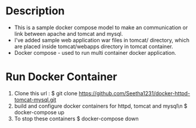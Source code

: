# Description
   * This is a sample docker compose model to make an communication or link between apache and tomcat and mysql.
   * I've added sample web application war files in tomcat/ directory, which are placed inside tomcat/webapps directory in tomcat container.
   * Docker compose - used to run multi container docker application. 

# Run Docker Container
   1. Clone this url :
        $ git clone https://github.com/Seetha1231/docker-httpd-tomcat-mysql.git
   2. build and configure docker containers for httpd, tomcat and mysql\n
        $ docker-compose up
   3. To stop these containers 
        $ docker-compose down
 